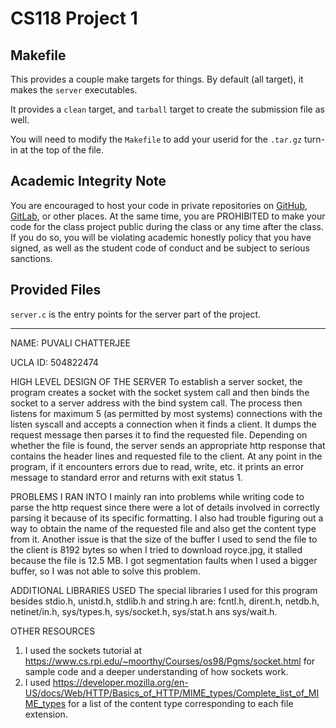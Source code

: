 # CS118 Project 1

## Makefile

This provides a couple make targets for things.
By default (all target), it makes the `server` executables.

It provides a `clean` target, and `tarball` target to create the submission file as well.

You will need to modify the `Makefile` to add your userid for the `.tar.gz` turn-in at the top of the file.

## Academic Integrity Note

You are encouraged to host your code in private repositories on [GitHub](https://github.com/), [GitLab](https://gitlab.com), or other places.  At the same time, you are PROHIBITED to make your code for the class project public during the class or any time after the class.  If you do so, you will be violating academic honestly policy that you have signed, as well as the student code of conduct and be subject to serious sanctions.

## Provided Files

`server.c` is the entry points for the server part of the project.

***************************************************************************

NAME: PUVALI CHATTERJEE

UCLA ID: 504822474

HIGH LEVEL DESIGN OF THE SERVER
To establish a server socket, the program creates a socket with the socket
system call and then binds the socket to a server address with the bind
system call. The process then listens for maximum 5 (as permitted by most
systems) connections with the listen syscall and accepts a connection when
it finds a client. It dumps the request message then parses it to find the
requested file.
Depending on whether the file is found, the server sends an appropriate
http response that contains the header lines and requested file to the
client. At any point in the program, if it encounters errors due to
read, write, etc. it prints an error message to standard error and returns
with exit status 1.

PROBLEMS I RAN INTO
I mainly ran into problems while writing code to parse the http request
since there were a lot of details involved in correctly parsing it because
of its specific formatting. I also had trouble figuring out a way to obtain
the name of the requested file and also get the content type from it.
Another issue is that the size of the buffer I used to send the file to the
client is 8192 bytes so when I tried to download royce.jpg, it stalled
because the file is 12.5 MB. I got segmentation faults when I used a bigger
buffer, so I was not able to solve this problem.

ADDITIONAL LIBRARIES USED
The special libraries I used for this program besides stdio.h, unistd.h,
stdlib.h and  string.h are: fcntl.h, dirent.h, netdb.h, netinet/in.h,
sys/types.h, sys/socket.h, sys/stat.h ans sys/wait.h.

OTHER RESOURCES
1. I used the sockets tutorial at
https://www.cs.rpi.edu/~moorthy/Courses/os98/Pgms/socket.html
for sample code and a deeper understanding of how sockets work.
2. I used
https://developer.mozilla.org/en-US/docs/Web/HTTP/Basics_of_HTTP/MIME_types/Complete_list_of_MIME_types
for a list of the content type corresponding to each file extension.
